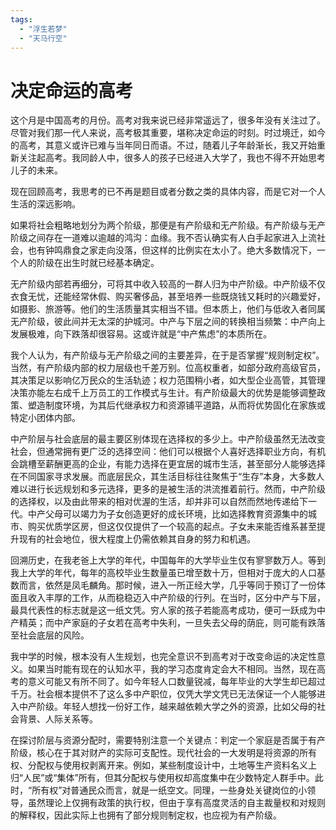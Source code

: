 ```yaml
---
tags: 
  - "浮生若梦"
  - "天马行空"
---
```


# 决定命运的高考

这个月是中国高考的月份。高考对我来说已经非常遥远了，很多年没有关注过了。尽管对我们那一代人来说，高考极其重要，堪称决定命运的时刻。时过境迁，如今的高考，其意义或许已难与当年同日而语。不过，随着儿子年龄渐长，我又开始重新关注起高考。我同龄人中，很多人的孩子已经进入大学了，我也不得不开始思考儿子的未来。

现在回顾高考，我思考的已不再是题目或者分数之类的具体内容，而是它对一个人生活的深远影响。

如果将社会粗略地划分为两个阶级，那便是有产阶级和无产阶级。有产阶级与无产阶级之间存在一道难以逾越的鸿沟：血缘。我不否认确实有人白手起家进入上流社会，也有钟鸣鼎食之家走向没落，但这样的比例实在太小了。绝大多数情况下，一个人的阶级在出生时就已经基本确定。

无产阶级内部若再细分，可将其中收入较高的一群人归为中产阶级。中产阶级不仅衣食无忧，还能经常休假、购买奢侈品，甚至培养一些既烧钱又耗时的兴趣爱好，如摄影、旅游等。他们的生活质量其实相当不错。但本质上，他们与低收入者同属无产阶级，彼此间并无太深的护城河。中产与下层之间的转换相当频繁：中产向上发展极难，向下跌落却很容易。这或许就是“中产焦虑”的本质所在。

我个人认为，有产阶级与无产阶级之间的主要差异，在于是否掌握“规则制定权”。当然，有产阶级内部的权力层级也千差万别。位高权重者，如部分政府高级官员，其决策足以影响亿万民众的生活轨迹；权力范围稍小者，如大型企业高管，其管理决策亦能左右成千上万员工的工作模式与生计。有产阶级最大的优势是能够调整政策、塑造制度环境，为其后代继承权力和资源铺平道路，从而将优势固化在家族或特定小团体内部。

中产阶层与社会底层的最主要区别体现在选择权的多少上。中产阶级虽然无法改变社会，但通常拥有更广泛的选择空间：他们可以根据个人喜好选择职业方向，有机会跳槽至薪酬更高的企业，有能力选择在更宜居的城市生活，甚至部分人能够选择在不同国家寻求发展。而底层民众，其生活目标往往聚焦于“生存”本身，大多数人难以进行长远规划和多元选择，更多的是被生活的洪流推着前行。然而，中产阶级的选择权，以及由此带来的相对优渥的生活，却并非可以自然而然地传递给下一代。中产父母可以竭力为子女创造更好的成长环境，比如选择教育资源集中的城市、购买优质学区房，但这仅仅提供了一个较高的起点。子女未来能否维系甚至提升现有的社会地位，很大程度上仍需依赖其自身的努力和机遇。

回溯历史，在我老爸上大学的年代，中国每年的大学毕业生仅有寥寥数万人。等到我上大学的年代，每年的高校毕业生数量虽已增至数十万，但相对于庞大的人口基数而言，依然是凤毛麟角。那时候，进入一所正经大学，几乎等同于预订了一份体面且收入丰厚的工作，从而稳稳迈入中产阶级的行列。在当时，区分中产与下层，最具代表性的标志就是这一纸文凭。穷人家的孩子若能高考成功，便可一跃成为中产精英；而中产家庭的子女若在高考中失利，一旦失去父母的荫庇，则可能有跌落至社会底层的风险。

我中学的时候，根本没有人生规划，也完全意识不到高考对于改变命运的决定性意义。如果当时能有现在的认知水平，我的学习态度肯定会大不相同。当然，现在高考的意义可能又有所不同了。如今年轻人口数量锐减，每年毕业的大学生却已超过千万。社会根本提供不了这么多中产职位，仅凭大学文凭已无法保证一个人能够进入中产阶级。年轻人想找一份好工作，越来越依赖大学之外的资源，比如父母的社会背景、人际关系等。

在探讨阶层与资源分配时，需要特别注意一个关键点：判定一个家庭是否属于有产阶级，核心在于其对财产的实际可支配性。现代社会的一大发明是将资源的所有权、分配权与使用权剥离开来。例如，某些制度设计中，土地等生产资料名义上归“人民”或“集体”所有，但其分配权与使用权却高度集中在少数特定人群手中。此时，“所有权”对普通民众而言，就是一纸空文。同理，一些身处关键岗位的小领导，虽然理论上仅拥有政策的执行权，但由于享有高度灵活的自主裁量权和对规则的解释权，因此实际上也拥有了部分规则制定权，也应视为有产阶级。
